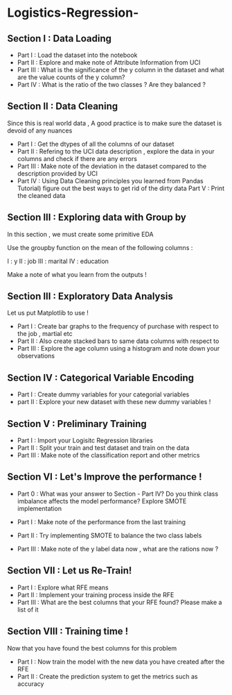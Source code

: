 # Logistics-Regression-
## Section I : Data Loading
- Part I : Load the dataset into the notebook
- Part II : Explore and make note of Attribute Information from UCI
- Part III : What is the significance of the y column in the dataset and what are the value counts of the y column?
- Part IV : What is the ratio of the two classes ? Are they balanced ?

## Section II : Data Cleaning
Since this is real world data , A good practice is to make sure the dataset is devoid of any nuances

- Part I : Get the dtypes of all the columns of our dataset
- Part II : Refering to the UCI data description , explore the data in your columns and check if there are any errors
- Part III : Make note of the deviation in the dataset compared to the description provided by UCI
- Part IV : Using Data Cleaning principles you learned from Pandas Tutorial) figure out the best ways to get rid of the dirty data Part V : Print the cleaned data

## Section III : Exploring data with Group by
In this section , we must create some primitive EDA

Use the groupby function on the mean of the following columns :

I : y
II : job
III : marital
IV : education

Make a note of what you learn from the outputs !

## Section III : Exploratory Data Analysis
Let us put Matplotlib to use !

- Part I : Create bar graphs to the frequency of purchase with respect to the job , martial etc
- Part II : Also create stacked bars to same data columns with respect to
- Part III : Explore the age column using a histogram and note down your observations

## Section IV : Categorical Variable Encoding
- Part I : Create dummy variables for your categorial variables
- part II : Explore your new dataset with these new dummy variables !

## Section V : Preliminary Training
- Part I : Import your Logisitc Regression libraries
- Part II : Split your train and test dataset and train on the data
- Part III : Make note of the classification report and other metrics

## Section VI : Let's Improve the performance !
- Part 0 : What was your answer to Section - Part IV? Do you think class imbalance affects the model performance? Explore SMOTE implementation

- Part I : Make note of the performance from the last training
- Part II : Try implementing SMOTE to balance the two class labels
- Part III : Make note of the y label data now , what are the rations now ?

## Section VII : Let us Re-Train!
- Part I : Explore what RFE means
- Part II : Implement your training process inside the RFE
- Part III : What are the best columns that your RFE found? Please make a list of it

## Section VIII : Training time !
Now that you have found the best columns for this problem

- Part I : Now train the model with the new data you have created after the RFE
- Part II : Create the prediction system to get the metrics such as accuracy
